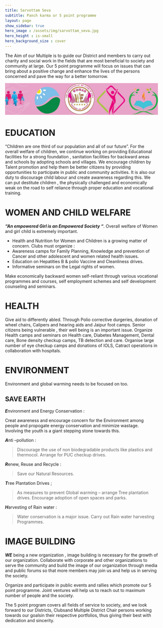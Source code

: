 ```yaml
---
title: Sarvottam Seva
subtitle: Panch karma or 5 point programme
layout: page
show_sidebar: true
hero_image : /assets/img/sarvottam_seva.jpg
hero_height : is-small
hero_background_size : cover
---
```



The Aim of our Multiple is to guide our District and members to carry out charity and social work in the fields that are most
beneficial to society and community at large. Our 5 point programme will focus on issues that can bring about a positive change
and enhance the lives of the persons concerned and pave the way for a better tomorrow.

<a href="/assets/img/sarvottam_seva.jpg" title="Sarvottam Seva">
    <img src ="/assets/img/sarvottam_seva.jpg" />
</a>

# EDUCATION

“Children are one third of our population and all of our future”.
For the overall welfare of children, we continue working on providing Educational facilities for a strong foundation , sanitation
facilities for backward areas and schools by adopting schools and villages. We encourage children by Talent promotion and help
them be better citizens by providing opportunities to participate in public and community activities.
It is also our duty to discourage child labour and create awareness regarding this.
We can put destitute children , the physically challenged and economically weak on the road to self reliance through proper
education and vocational training.

# WOMEN AND CHILD WELFARE

***“An empowered Girl is an Empowered Society “***. Overall welfare of Women and girl child is extremely important.

* Health and Nutrition for Women and Children is a growing matter of concern. Clubs must organize :
* Awareness camps for Family Planning, Knowledge and prevention of Cancer and other adolescent and women related health issues.
* Education on Hepatities B &amp; polio Vaccine and Cleanliness drives.
* Informative seminars on the Legal rights of women.

Make economically backward women self-reliant through various vocational programmes and courses, self employment schemes and self development counseling and seminars.

# HEALTH

Give aid to differently abled.
Through Polio corrective durgeries, donation of wheel chairs, Calipers and hearing aids and Jaipur foot camps.
Senior citizens being vulnerable , their well being is an important issue.
Organize Health camps and seminars on Health care, Diabetes Management, Dental care, Bone density checkup camps, TB detection and care.
Organise large number of eye checkup camps and donations of IOLS, Catract operations in collaboration with hospitals.

# ENVIRONMENT
Environment and global warming needs to be focused on too.

## SAVE EARTH

***E***nvironment and Energy Conservation :

Creat awareness and encourage concern for the Environment among people and propogate energy conservation and minimize wastage. Involving the youth is a giant stepping stone towards this.

***A***nti –pollution :
> Discourage the use of non biodegradable products like plastics and thermocol. Arrange for PUC checkup drives.

***R***enew, Reuse and Recycle : 
> Save our Natural Resources.

***T***ree Plantation Drives ;
> As measures to prevent Global warming – arrange Tree plantation drives.
Encourage adoption of open spaces and parks.

***H***arvesting of Rain water :
> Water conservation is a major issue. Carry out Rain water harvesting Programmes.

# IMAGE BUILDING

***WE*** being a new organization , image building is necessary for the growth of our organization. Collaborate with corporate and other organizations to serve the community and build the image of our organization through media and public forums so that more members may join us and help us in serving the society. 

Organize and participate in public events and rallies which promote our 5 point programme. Joint ventures will help us to reach out to maximum number of people and the society.


The 5 point program covers all fields of service to society, and we look forward to our Districts, Clubsand Multiple District Chair persons working towards our goalsin their respective portfolios, thus giving their best with dedication and sincerity.